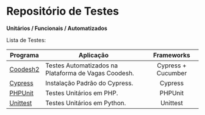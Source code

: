 # Repositório de Testes 

<p><b>Unitários / Funcionais / Automatizados</b><br/></p>

<p>Lista de Testes:</p>

Programa            | Aplicação | Frameworks
----------------- | -------- | :---------:
[Coodesh2](https://github.com/lucasbguima/Frameworks/tree/master/CRUD%20Laravel)  | Testes Automatizados na Plataforma de Vagas Coodesh.| Cypress  + Cucumber
[Cypress](https://github.com/lucasbguima/Frameworks/tree/master/CRUD%20Express)  | Instalação Padrão do Cypress.| Cypress 
[PHPUnit](https://github.com/lucasbguima/Frameworks/tree/master/CRUD%20Django)  | Testes Unitários em PHP.| PHPUnit
[Unittest](https://github.com/lucasbguima/Frameworks/tree/master/CRUD%20Django)  | Testes Unitários em Python.| Unittest